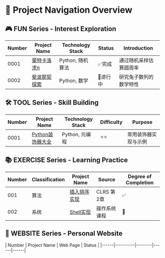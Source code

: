 # 🎯 Project Navigation Overview

## 🎮 FUN Series - Interest Exploration
| Number | Project Name | Technology Stack | Status | Introduction |
|------|----------|--------|------|------|
| 0001 | [蒙特卡洛求π](FUN-0001-MonteCarlo-Pi) | Python, 随机算法 | ✅完成 | 通过随机采样估算圆周率 |
| 0002 | [斐波那契探索](FUN-0002-Fibonacci-Research) | Python, 数学 | 🔄进行中 | 研究兔子数列的数学特性 |

## 🛠️ TOOL Series - Skill Building
| Number | Project Name | Technology Stack | Difficulty | Purpose |
|------|----------|--------|------|------|
| 0001 | [Python装饰器大全](SKILLS-0001-Python-Decorators) | Python, 元编程 | ⭐⭐ | 常用装饰器实现与示例 |

## 📚 EXERCISE Series - Learning Practice
| Number | Classification | Project Name | Source | Degree of Completion |
|------|------|----------|------|--------|
| 001 | 算法 | [插入排序实现](WORKS-001-CLRS-InsertionSort) | CLRS 第2章 | ✅ |
| 002 | 系统 | [Shell实现](WORKS-002-OS-Shell) | 操作系统课程 | 🔄 |

## 💼 WEBSITE Series - Personal Website
| Number | Project Name | Web Page | Status |
|------|----------|--------|------|------|
